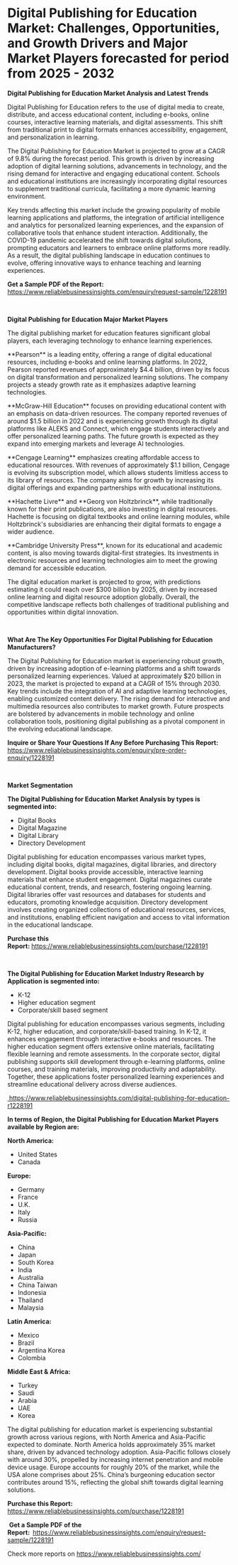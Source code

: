 <p><h1>Digital Publishing for Education Market: Challenges, Opportunities, and Growth Drivers and Major Market Players forecasted for period from 2025 - 2032</h1></p><p><strong>Digital Publishing for Education Market Analysis and Latest Trends</strong></p>
<p><p>Digital Publishing for Education refers to the use of digital media to create, distribute, and access educational content, including e-books, online courses, interactive learning materials, and digital assessments. This shift from traditional print to digital formats enhances accessibility, engagement, and personalization in learning.</p><p>The Digital Publishing for Education Market is projected to grow at a CAGR of 9.8% during the forecast period. This growth is driven by increasing adoption of digital learning solutions, advancements in technology, and the rising demand for interactive and engaging educational content. Schools and educational institutions are increasingly incorporating digital resources to supplement traditional curricula, facilitating a more dynamic learning environment. </p><p>Key trends affecting this market include the growing popularity of mobile learning applications and platforms, the integration of artificial intelligence and analytics for personalized learning experiences, and the expansion of collaborative tools that enhance student interaction. Additionally, the COVID-19 pandemic accelerated the shift towards digital solutions, prompting educators and learners to embrace online platforms more readily. As a result, the digital publishing landscape in education continues to evolve, offering innovative ways to enhance teaching and learning experiences.</p></p>
<p><strong>Get a Sample PDF of the Report:&nbsp;</strong> <a href="https://www.reliablebusinessinsights.com/enquiry/request-sample/1228191?utm_campaign=3080&utm_medium=2&utm_source=Github&utm_content=ia&utm_term=09032025&utm_id=digital-publishing-for-education">https://www.reliablebusinessinsights.com/enquiry/request-sample/1228191</a></p>
<p>&nbsp;</p>
<p><strong>Digital Publishing for Education Major Market Players</strong></p>
<p><p>The digital publishing market for education features significant global players, each leveraging technology to enhance learning experiences. </p><p>**Pearson** is a leading entity, offering a range of digital educational resources, including e-books and online learning platforms. In 2022, Pearson reported revenues of approximately $4.4 billion, driven by its focus on digital transformation and personalized learning solutions. The company projects a steady growth rate as it emphasizes adaptive learning technologies.</p><p>**McGraw-Hill Education** focuses on providing educational content with an emphasis on data-driven resources. The company reported revenues of around $1.5 billion in 2022 and is experiencing growth through its digital platforms like ALEKS and Connect, which engage students interactively and offer personalized learning paths. The future growth is expected as they expand into emerging markets and leverage AI technologies.</p><p>**Cengage Learning** emphasizes creating affordable access to educational resources. With revenues of approximately $1.1 billion, Cengage is evolving its subscription model, which allows students limitless access to its library of resources. The company aims for growth by increasing its digital offerings and expanding partnerships with educational institutions.</p><p>**Hachette Livre** and **Georg von Holtzbrinck**, while traditionally known for their print publications, are also investing in digital resources. Hachette is focusing on digital textbooks and online learning modules, while Holtzbrinck's subsidiaries are enhancing their digital formats to engage a wider audience.</p><p>**Cambridge University Press**, known for its educational and academic content, is also moving towards digital-first strategies. Its investments in electronic resources and learning technologies aim to meet the growing demand for accessible education.</p><p>The digital education market is projected to grow, with predictions estimating it could reach over $300 billion by 2025, driven by increased online learning and digital resource adoption globally. Overall, the competitive landscape reflects both challenges of traditional publishing and opportunities within digital innovation.</p></p>
<p>&nbsp;</p>
<p><strong>What Are The Key Opportunities For Digital Publishing for Education Manufacturers?</strong></p>
<p><p>The Digital Publishing for Education market is experiencing robust growth, driven by increasing adoption of e-learning platforms and a shift towards personalized learning experiences. Valued at approximately $20 billion in 2023, the market is projected to expand at a CAGR of 15% through 2030. Key trends include the integration of AI and adaptive learning technologies, enabling customized content delivery. The rising demand for interactive and multimedia resources also contributes to market growth. Future prospects are bolstered by advancements in mobile technology and online collaboration tools, positioning digital publishing as a pivotal component in the evolving educational landscape.</p></p>
<p><strong>Inquire or Share Your Questions If Any Before Purchasing This Report:</strong> <a href="https://www.reliablebusinessinsights.com/enquiry/pre-order-enquiry/1228191?utm_campaign=3080&utm_medium=2&utm_source=Github&utm_content=ia&utm_term=09032025&utm_id=digital-publishing-for-education">https://www.reliablebusinessinsights.com/enquiry/pre-order-enquiry/1228191</a></p>
<p>&nbsp;</p>
<p><strong>Market Segmentation</strong></p>
<p><strong>The Digital Publishing for Education Market Analysis by types is segmented into:</strong></p>
<p><ul><li>Digital Books</li><li>Digital Magazine</li><li>Digital Library</li><li>Directory Development</li></ul></p>
<p><p>Digital publishing for education encompasses various market types, including digital books, digital magazines, digital libraries, and directory development. Digital books provide accessible, interactive learning materials that enhance student engagement. Digital magazines curate educational content, trends, and research, fostering ongoing learning. Digital libraries offer vast resources and databases for students and educators, promoting knowledge acquisition. Directory development involves creating organized collections of educational resources, services, and institutions, enabling efficient navigation and access to vital information in the educational landscape.</p></p>
<p><strong>Purchase this Report:&nbsp;</strong><a href="https://www.reliablebusinessinsights.com/purchase/1228191?utm_campaign=3080&utm_medium=2&utm_source=Github&utm_content=ia&utm_term=09032025&utm_id=digital-publishing-for-education">https://www.reliablebusinessinsights.com/purchase/1228191</a></p>
<p>&nbsp;</p>
<p><strong>The Digital Publishing for Education Market Industry Research by Application is segmented into:</strong></p>
<p><ul><li>K-12</li><li>Higher education segment</li><li>Corporate/skill based segment</li></ul></p>
<p><p>Digital publishing for education encompasses various segments, including K-12, higher education, and corporate/skill-based training. In K-12, it enhances engagement through interactive e-books and resources. The higher education segment offers extensive online materials, facilitating flexible learning and remote assessments. In the corporate sector, digital publishing supports skill development through e-learning platforms, online courses, and training materials, improving productivity and adaptability. Together, these applications foster personalized learning experiences and streamline educational delivery across diverse audiences.</p></p>
<p><a href="https://www.reliablebusinessinsights.com/digital-publishing-for-education-r1228191?utm_campaign=3080&utm_medium=2&utm_source=Github&utm_content=ia&utm_term=09032025&utm_id=digital-publishing-for-education">&nbsp;https://www.reliablebusinessinsights.com/digital-publishing-for-education-r1228191</a></p>
<p><strong>In terms of Region, the Digital Publishing for Education Market Players available by Region are:</strong></p>
<p>
    <p> <strong> North America: </strong>
        <ul>
            <li>United States</li>
            <li>Canada</li>
        </ul>
        </p> 
    <p> <strong> Europe: </strong>
        <ul>
            <li>Germany</li>
            <li>France</li>
            <li>U.K.</li>
            <li>Italy</li>
            <li>Russia</li>
        </ul>
        </p> 
    <p> <strong> Asia-Pacific: </strong>
        <ul>
            <li>China</li>
            <li>Japan</li>
            <li>South Korea</li>
            <li>India</li>
            <li>Australia</li>
            <li>China Taiwan</li>
            <li>Indonesia</li>
            <li>Thailand</li>
            <li>Malaysia</li>
        </ul>
        </p> 
    <p> <strong> Latin America: </strong>
        <ul>
            <li>Mexico</li>
            <li>Brazil</li>
            <li>Argentina Korea</li>
            <li>Colombia</li>
        </ul>
        </p> 
    <p> <strong> Middle East & Africa: </strong>
        <ul>
            <li>Turkey</li>
            <li>Saudi</li>
            <li>Arabia</li>
            <li>UAE</li>
            <li>Korea</li>
        </ul>
    </p>
    </p>
<p><p>The digital publishing for education market is experiencing substantial growth across various regions, with North America and Asia-Pacific expected to dominate. North America holds approximately 35% market share, driven by advanced technology adoption. Asia-Pacific follows closely with around 30%, propelled by increasing internet penetration and mobile device usage. Europe accounts for roughly 20% of the market, while the USA alone comprises about 25%. China’s burgeoning education sector contributes around 15%, reflecting the global shift towards digital learning solutions.</p></p>
<p><strong>Purchase this Report: </strong><a href="https://www.reliablebusinessinsights.com/purchase/1228191?utm_campaign=3080&utm_medium=2&utm_source=Github&utm_content=ia&utm_term=09032025&utm_id=digital-publishing-for-education">https://www.reliablebusinessinsights.com/purchase/1228191</a></p>
<p>&nbsp;<strong>Get a Sample PDF of the Report:&nbsp;&nbsp;</strong><a href="https://www.reliablebusinessinsights.com/enquiry/request-sample/1228191?utm_campaign=3080&utm_medium=2&utm_source=Github&utm_content=ia&utm_term=09032025&utm_id=digital-publishing-for-education">https://www.reliablebusinessinsights.com/enquiry/request-sample/1228191</a></p>
<p><strong></strong></p>
<p>Check more reports on <a href="https://www.reliablebusinessinsights.com/?utm_campaign=3080&utm_medium=2&utm_source=Github&utm_content=ia&utm_term=09032025&utm_id=digital-publishing-for-education">https://www.reliablebusinessinsights.com/</a></p>